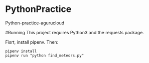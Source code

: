 # PythonPractice
Python-practice-agurucloud


#Running
This project requires Python3 and the requests package.

Fisrt, install pipenv. Then:

```
pipenv install
pipenv run "python find_meteors.py"
```
